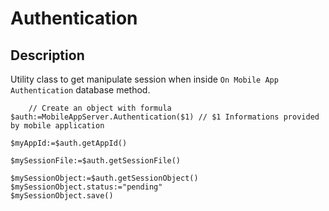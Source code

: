 <!-- $auth:=MobileAppServer.Authentication($1) // $1 Informations provided by  `On Mobile App Authentication` -->
# Authentication

## Description

Utility class to get manipulate session when inside `On Mobile App Authentication` database method.

```4d
    // Create an object with formula
$auth:=MobileAppServer.Authentication($1) // $1 Informations provided by mobile application

$myAppId:=$auth.getAppId()

$mySessionFile:=$auth.getSessionFile()

$mySessionObject:=$auth.getSessionObject()
$mySessionObject.status:="pending"
$mySessionObject.save()
```
